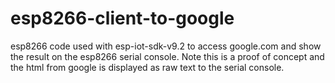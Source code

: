 # esp8266-client-to-google

esp8266 code used with esp-iot-sdk-v9.2 to access google.com and show the result on the esp8266 serial console.
Note this is a proof of concept and the html from google is displayed as raw text to the serial console.
